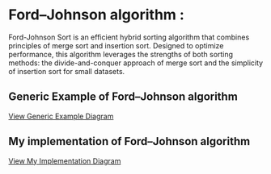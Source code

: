 #  Ford–Johnson algorithm : 

Ford-Johnson Sort is an efficient hybrid sorting algorithm that combines principles of merge sort and insertion sort. Designed to optimize performance, this algorithm leverages the strengths of both sorting methods: the divide-and-conquer approach of merge sort and the simplicity of insertion sort for small datasets.

## Generic Example of Ford–Johnson algorithm

[View Generic Example Diagram](https://armandi0.github.io/FordJhonsonSort/FordJhonsonSort.drawio.html)

## My implementation of Ford–Johnson algorithm

[View My Implementation Diagram](https://armandi0.github.io/FordJhonsonSort/CPP-09.drawio.html)
